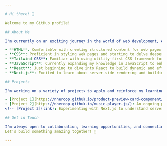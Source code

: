 ```yaml
---

# Hi there! 👋

Welcome to my GitHub profile!

## About Me

I'm currently on an exciting journey in the world of web development, exploring various technologies to build awesome web applications. Here's a quick rundown of what I'm learning and my current skillset:

- **HTML**: Comfortable with creating structured content for web pages.
- **CSS**: Proficient in styling web pages and starting to delve deeper into advanced concepts.
- **Tailwind CSS**: Familiar with using utility-first CSS framework for rapid UI development.
- **JavaScript**: Currently expanding my knowledge in JavaScript to enhance interactivity and functionality on web pages.
- **React**: Just beginning to dive into React to build dynamic and efficient user interfaces.
- **Next.js**: Excited to learn about server-side rendering and building powerful React applications with Next.js.

## Projects

I'm working on a variety of projects to apply and reinforce my learning. Here are a few highlights:

- [Project 1](https://nheroop.github.io/product-preview-card-component/): A project where I applied HTML, CSS, and Tailwind to create a Card Component.
- [Project 2](https://nheroop.github.io/music-player-js/): An ongoing project using HTML, CSS, Mainly JAVASCRIPT to create a Music Player.
<!-- [Project 3](link): Experimenting with Next.js to understand server-side rendering and its advantages. -->

## Get in Touch

I'm always open to collaboration, learning opportunities, and connecting with fellow developers. Feel free to reach out to me via Discord: NHero
Let's build something amazing together! 🚀

---
```

